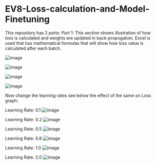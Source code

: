 # EV8-Loss-calculation-and-Model-Finetuning

This repository has 2 parts:
Part 1: This section shows illustration of how loss is calculated and weights are updated in back-propogation. Excel is used that has mathematical formulas that will show how loss value is calculated after each batch. 

![image](https://user-images.githubusercontent.com/93775361/212442858-f96bf3d7-f94d-42ce-ba8c-415dfb4376b0.png)

![image](https://user-images.githubusercontent.com/93775361/212442900-0c503310-07b1-47f2-b861-16151f0e3c84.png)

![image](https://user-images.githubusercontent.com/93775361/212442947-cc1b6395-e883-4b2c-b6f1-54ba0e76d3eb.png)


![image](https://user-images.githubusercontent.com/93775361/212443006-53bd9098-2e2c-4d20-ae8f-5b0d69b2bc3b.png)


Now change the learning rates see below the effect of the same on Loss graph:

Learning Rate: 0.1
![image](https://user-images.githubusercontent.com/93775361/212443604-4fb38af6-7db0-4247-8c0f-918f8445a5ee.png)

Learning Rate: 0.2
![image](https://user-images.githubusercontent.com/93775361/212443648-a231a6ef-f179-49de-a63f-1c4505d0fa60.png)

Learning Rate: 0.5
![image](https://user-images.githubusercontent.com/93775361/212443732-63af1b41-1233-48b3-8e26-b33e90db79df.png)


Learning Rate: 0.8
![image](https://user-images.githubusercontent.com/93775361/212443761-2397e226-6773-4676-bbf2-a9e0de679feb.png)


Learning Rate: 1.0
![image](https://user-images.githubusercontent.com/93775361/212443797-13057ac8-71cb-4adf-81fd-96031e329955.png)


Learning Rate: 2.0
![image](https://user-images.githubusercontent.com/93775361/212443819-675fc9a4-00fc-4c0f-b0de-59c96cf5b105.png)
